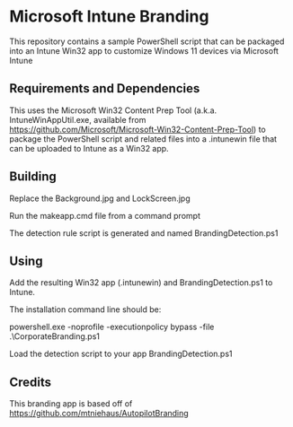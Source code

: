 # Microsoft Intune Branding

This repository contains a sample PowerShell script that can be packaged into an Intune Win32 app to customize Windows 11 devices via Microsoft Intune

## Requirements and Dependencies
This uses the Microsoft Win32 Content Prep Tool (a.k.a. IntuneWinAppUtil.exe, available from https://github.com/Microsoft/Microsoft-Win32-Content-Prep-Tool) to package the PowerShell script and related files into a .intunewin file that can be uploaded to Intune as a Win32 app. 

## Building
Replace the Background.jpg and LockScreen.jpg

Run the makeapp.cmd file from a command prompt

The detection rule script is generated and named BrandingDetection.ps1

## Using
Add the resulting Win32 app (.intunewin) and BrandingDetection.ps1 to Intune.  

The installation command line should be:

powershell.exe -noprofile -executionpolicy bypass -file .\CorporateBranding.ps1

Load the detection script to your app BrandingDetection.ps1

## Credits

This branding app is based off of https://github.com/mtniehaus/AutopilotBranding
